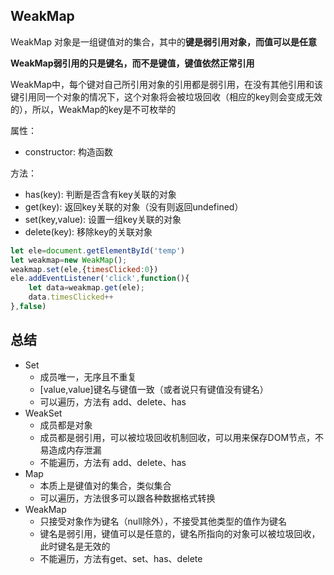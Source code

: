 ## WeakMap

WeakMap 对象是一组键值对的集合，其中的**键是弱引用对象，而值可以是任意**

**WeakMap弱引用的只是键名，而不是键值，键值依然正常引用**

WeakMap中，每个键对自己所引用对象的引用都是弱引用，在没有其他引用和该键引用同一个对象的情况下，这个对象将会被垃圾回收（相应的key则会变成无效的），所以，WeakMap的key是不可枚举的

属性：
- constructor: 构造函数

方法：
- has(key): 判断是否含有key关联的对象
- get(key): 返回key关联的对象（没有则返回undefined）
- set(key,value): 设置一组key关联的对象
- delete(key): 移除key的关联对象
```js
let ele=document.getElementById('temp')
let weakmap=new WeakMap();
weakmap.set(ele,{timesClicked:0})
ele.addEventListener('click',function(){
    let data=weakmap.get(ele);
    data.timesClicked++
},false)
```
## 总结
- Set 
    - 成员唯一，无序且不重复
    - [value,value]键名与键值一致（或者说只有键值没有键名）
    - 可以遍历，方法有 add、delete、has
- WeakSet
    - 成员都是对象
    - 成员都是弱引用，可以被垃圾回收机制回收，可以用来保存DOM节点，不易造成内存泄漏
    - 不能遍历，方法有 add、delete、has
- Map
    - 本质上是键值对的集合，类似集合
    - 可以遍历，方法很多可以跟各种数据格式转换
- WeakMap 
    - 只接受对象作为键名（null除外），不接受其他类型的值作为键名
    - 键名是弱引用，键值可以是任意的，键名所指向的对象可以被垃圾回收，此时键名是无效的
    - 不能遍历，方法有get、set、has、delete

